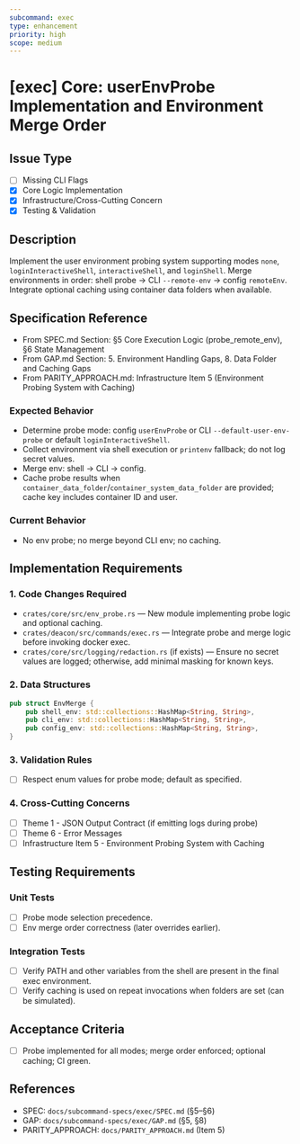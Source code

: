 ```yaml
---
subcommand: exec
type: enhancement
priority: high
scope: medium
---
```


# [exec] Core: userEnvProbe Implementation and Environment Merge Order

## Issue Type
- [ ] Missing CLI Flags
- [x] Core Logic Implementation
- [x] Infrastructure/Cross-Cutting Concern
- [x] Testing & Validation

## Description
Implement the user environment probing system supporting modes `none`, `loginInteractiveShell`, `interactiveShell`, and `loginShell`. Merge environments in order: shell probe → CLI `--remote-env` → config `remoteEnv`. Integrate optional caching using container data folders when available.

## Specification Reference
- From SPEC.md Section: §5 Core Execution Logic (probe_remote_env), §6 State Management
- From GAP.md Section: 5. Environment Handling Gaps, 8. Data Folder and Caching Gaps
- From PARITY_APPROACH.md: Infrastructure Item 5 (Environment Probing System with Caching)

### Expected Behavior
- Determine probe mode: config `userEnvProbe` or CLI `--default-user-env-probe` or default `loginInteractiveShell`.
- Collect environment via shell execution or `printenv` fallback; do not log secret values.
- Merge env: shell → CLI → config.
- Cache probe results when `container_data_folder`/`container_system_data_folder` are provided; cache key includes container ID and user.

### Current Behavior
- No env probe; no merge beyond CLI env; no caching.

## Implementation Requirements

### 1. Code Changes Required
- `crates/core/src/env_probe.rs` — New module implementing probe logic and optional caching.
- `crates/deacon/src/commands/exec.rs` — Integrate probe and merge logic before invoking docker exec.
- `crates/core/src/logging/redaction.rs` (if exists) — Ensure no secret values are logged; otherwise, add minimal masking for known keys.

### 2. Data Structures
```rust
pub struct EnvMerge {
    pub shell_env: std::collections::HashMap<String, String>,
    pub cli_env: std::collections::HashMap<String, String>,
    pub config_env: std::collections::HashMap<String, String>,
}
```

### 3. Validation Rules
- [ ] Respect enum values for probe mode; default as specified.

### 4. Cross-Cutting Concerns
- [ ] Theme 1 - JSON Output Contract (if emitting logs during probe)
- [ ] Theme 6 - Error Messages
- [ ] Infrastructure Item 5 - Environment Probing System with Caching

## Testing Requirements

### Unit Tests
- [ ] Probe mode selection precedence.
- [ ] Env merge order correctness (later overrides earlier).

### Integration Tests
- [ ] Verify PATH and other variables from the shell are present in the final exec environment.
- [ ] Verify caching is used on repeat invocations when folders are set (can be simulated).

## Acceptance Criteria
- [ ] Probe implemented for all modes; merge order enforced; optional caching; CI green.

## References
- SPEC: `docs/subcommand-specs/exec/SPEC.md` (§5–§6)
- GAP: `docs/subcommand-specs/exec/GAP.md` (§5, §8)
- PARITY_APPROACH: `docs/PARITY_APPROACH.md` (Item 5)
